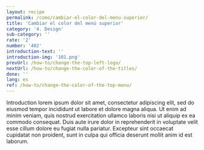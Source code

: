 ```yaml
---
layout: recipe
permalink: /como/cambiar-el-color-del-menu-superior/
title: 'Cambiar el color del menú superior'
category: '4. Design'
sub-category: ''
rate: '2'
number: '402'
introduction-text: ''
introduction-img: '101.png'
prevUrl: /how-to/change-the-top-left-logo/
nextUrl: /how-to/change-the-color-of-the-titles/
done: ''
lang: es
ref: /how-to/change-the-color-of-the-top-menu/
---
```


Introduction lorem ipsum dolor sit amet, consectetur adipiscing elit, sed do eiusmod tempor incididunt ut labore et dolore magna aliqua. Ut enim ad minim veniam, quis nostrud exercitation ullamco laboris nisi ut aliquip ex ea commodo consequat. Duis aute irure dolor in reprehenderit in voluptate velit esse cillum dolore eu fugiat nulla pariatur. Excepteur sint occaecat cupidatat non proident, sunt in culpa qui officia deserunt mollit anim id est laborum.

